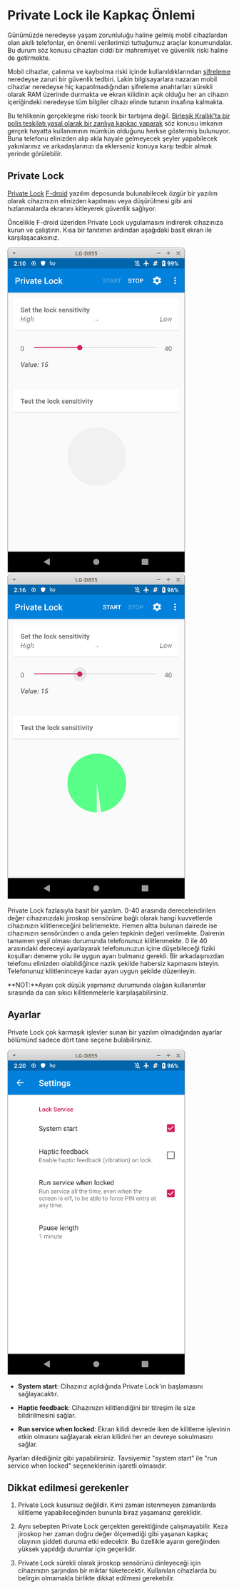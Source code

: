 # Private Lock ile Kapkaç Önlemi

Günümüzde neredeyse yaşam zorunluluğu haline gelmiş mobil cihazlardan olan akıllı telefonlar, en önemli verilerimizi tuttuğumuz araçlar konumundalar. Bu durum söz konusu cihazları ciddi bir mahremiyet ve güvenlik riski haline de getirmekte.

Mobil cihazlar, çalınma ve kaybolma riski içinde kullanıldıklarından [şifreleme](cihaz_guvenligi/cihaz_sifreleme.md) neredeyse zaruri bir güvenlik tedbiri. Lakin bilgisayarlara nazaran mobil cihazlar neredeyse hiç kapatılmadığından şifreleme anahtarları sürekli olarak RAM üzerinde durmakta ve ekran kilidinin açık olduğu her an cihazın içeriğindeki neredeyse tüm bilgiler cihazı elinde tutanın insafına kalmakta.

Bu tehlikenin gerçekleşme riski teorik bir tartışma değil. [Birleşik Krallık'ta bir polis teşkilatı yasal olarak bir zanlıya kapkaç yaparak](https://www.bbc.com/news/uk-38183819) söz konusu imkanın gerçek hayatta kullanımının mümkün olduğunu herkse göstermiş bulunuyor. Buna telefonu elinizden alıp akla hayale gelmeyecek şeyler yapabilecek yakınlarınız ve arkadaşlarınızı da eklerseniz konuya karşı tedbir almak yerinde görülebilir.

## Private Lock

[Private Lock](https://github.com/wesaphzt/privatelock) [F-droid](https://f-droid.org) yazılım deposunda bulunabilecek özgür bir yazılım olarak cihazınızın elinizden kapılması veya düşürülmesi gibi ani hızlanmalarda ekranını kitleyerek güvenlik sağlıyor.

Öncelikle F-droid üzeriden Private Lock uygulamasını indirerek cihazınıza kurun ve çalıştırın. Kısa bir tanıtımın ardından aşağıdaki basit ekran ile karşılaşacaksınız.

![alt-text](privatelock/privatelock.png)
![alt-text](privatelock/privatelock2.png)

Private Lock fazlasıyla basit bir yazılım. 0-40 arasında derecelendirilen değer cihazınızdaki jiroskop sensörüne bağlı olarak hangi kuvvetlerde cihazınızın kilitleneceğini belirlemekte. Hemen altta bulunan dairede ise cihazınızın sensöründen o anda gelen tepkinin değeri verilmekte. Dairenin tamamen yeşil olması durumunda telefonunuz kilitlenmekte. 0 ile 40 arasındaki dereceyi ayarlayarak telefonunuzun içine düşebileceği fiziki koşulları deneme yolu ile uygun ayarı bulmanız gerekli. Bir arkadaşınızdan telefonu elinizden olabildiğince nazik şekilde habersiz kapmasını isteyin. Telefonunuz kilitleninceye kadar ayarı uygun şekilde düzenleyin.

**NOT:**Ayarı çok düşük yapmanız durumunda olağan kullanımlar sırasında da can sıkıcı kilitlenmelerle karşılaşabilirsiniz.

## Ayarlar

Private Lock çok karmaşık işlevler sunan bir yazılım olmadığından ayarlar bölümünd sadece dört tane seçene bulabilirsiniz.

![alt-text](privatelock/privatelock3.png)

* **System start**: Cihazınız açıldığında Private Lock'ın başlamasını sağlayacaktır.

* **Haptic feedback**: Cihazınızın kilitlendiğini bir titreşim ile size bildirilmesini sağlar.

* **Run service when locked**: Ekran kilidi devrede iken de kilitleme işlevinin etkin olmasını sağlayarak ekran kilidini her an devreye sokulmasını sağlar.

Ayarları dilediğiniz gibi yapabilirsiniz. Tavsiyemiz "system start" ile "run service when locked" seçeneklerinin işaretli olmasıdır.

## Dikkat edilmesi gerekenler

1. Private Lock kusursuz değildir. Kimi zaman istenmeyen zamanlarda kilitleme yapabileceğinden bununla biraz yaşamanız gereklidir.

2. Aynı sebepten Private Lock gerçekten gerektiğinde çalışmayabilir. Keza jiroskop her zaman doğru değer ölçemediği gibi yaşanan kapkaç olayının şiddeti duruma etki edecektir. Bu özellikle ayarın gereğinden yüksek yapıldığı durumlar için geçerlidir.

3. Private Lock sürekli olarak jiroskop sensörünü dinleyeceği için cihazınızın şarjından bir miktar tüketecektir. Kullanılan cihazlarda bu belirgin olmamakla birlikte dikkat edilmesi gerekebilir.








